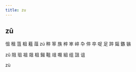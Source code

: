 ```yaml
---
title: zu
---
```


## zū
怚
租
菹
柤
蒩
葅
zú
稡
箤
族
椊
崒
崪
卆
倅
卒
哫
足
踤
鎐
鏃
镞






















zǔ
阻
珇
祖
爼
柤
鎺
靻
俎
唨
組
组
詛
诅



zù
